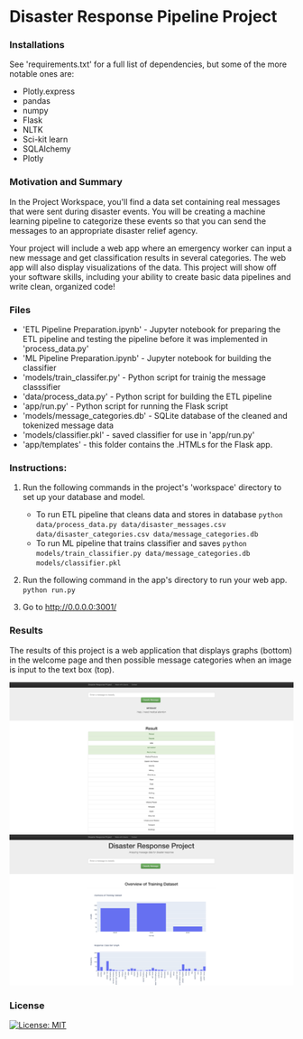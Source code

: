 # Disaster Response Pipeline Project

### Installations
See 'requirements.txt' for a full list of dependencies, but some of the more notable ones are:

   * Plotly.express
   * pandas
   * numpy
   * Flask
   * NLTK
   * Sci-kit learn
   * SQLAlchemy
   * Plotly

### Motivation and Summary
In the Project Workspace, you'll find a data set containing real messages that were sent during disaster events. You will be creating a machine learning pipeline to categorize these events so that you can send the messages to an appropriate disaster relief agency.

Your project will include a web app where an emergency worker can input a new message and get classification results in several categories. The web app will also display visualizations of the data. This project will show off your software skills, including your ability to create basic data pipelines and write clean, organized code!

### Files

   * 'ETL Pipeline Preparation.ipynb' - Jupyter notebook for preparing the ETL pipeline and testing the pipeline before it was implemented in 'process_data.py'
   * 'ML Pipeline Preparation.ipynb' - Jupyter notebook for building the classifier
   * 'models/train_classifer.py' - Python script for trainig the message classsifier
   * 'data/process_data.py' - Python script for building the ETL pipeline
   * 'app/run.py' - Python script for running the Flask script
   * 'models/message_categories.db' - SQLite database of the cleaned and tokenized message data
   * 'models/classifier.pkl' - saved classifier for use in 'app/run.py'
   * 'app/templates' - this folder contains the .HTMLs for the Flask app.


### Instructions:
1. Run the following commands in the project's 'workspace' directory to set up your database and model.

    - To run ETL pipeline that cleans data and stores in database
        `python data/process_data.py data/disaster_messages.csv data/disaster_categories.csv data/message_categories.db`
    - To run ML pipeline that trains classifier and saves
        `python models/train_classifier.py data/message_categories.db models/classifier.pkl`

2. Run the following command in the app's directory to run your web app.
    `python run.py`

3. Go to http://0.0.0.0:3001/

### Results
The results of this project is a web application that displays graphs (bottom) in the welcome page and then possible message categories when an image is input to the text box (top).

![](img/./app_img_1.png)
![](img/./app_img_2.png)

### License
[![License: MIT](https://img.shields.io/badge/License-MIT-yellow.svg)](https://opensource.org/licenses/MIT)
